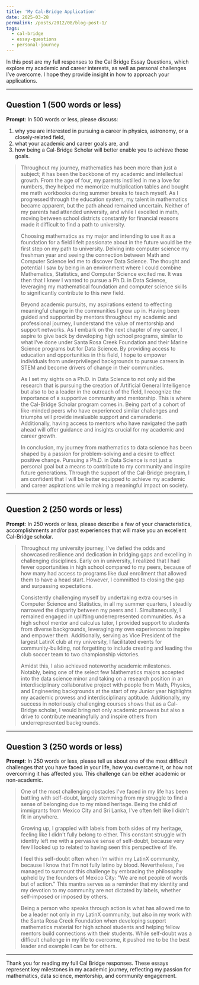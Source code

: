 ```yaml
---
title: 'My Cal-Bridge Application'
date: 2025-03-28
permalink: /posts/2012/08/blog-post-1/
tags:
  - cal-bridge
  - essay-questions
  - personal-journey
---
```


In this post are my full responses to the Cal Bridge Essay Questions, which explore my academic and career interests, as well as personal challenges I’ve overcome. I hope they provide insight in how to approach your applications.

---

## Question 1 (500 words or less)

**Prompt**: In 500 words or less, please discuss:  
1) why you are interested in pursuing a career in physics, astronomy, or a closely-related field,  
2) what your academic and career goals are, and  
3) how being a Cal-Bridge Scholar will better enable you to achieve those goals.

> Throughout my journey, mathematics has been more than just a subject; it has been the backbone of my academic and intellectual growth. From the age of four, my parents instilled in me a love for numbers, they helped me memorize multiplication tables and bought me math workbooks during summer breaks to teach myself. As I progressed through the education system, my talent in mathematics became apparent, but the path ahead remained uncertain. Neither of my parents had attended university, and while I excelled in math, moving between school districts constantly for financial reasons made it difficult to find a path to university.  
>
> Choosing mathematics as my major and intending to use it as a foundation for a field I felt passionate about in the future would be the first step on my path to university. Delving into computer science my freshman year and seeing the connection between Math and Computer Science led me to discover Data Science. The thought and potential I saw by being in an environment where I could combine Mathematics, Statistics, and Computer Science excited me. It was then that I knew I wanted to pursue a Ph.D. in Data Science, leveraging my mathematical foundation and computer science skills to significantly contribute to this new field.  
>
> Beyond academic pursuits, my aspirations extend to effecting meaningful change in the communities I grew up in. Having been guided and supported by mentors throughout my academic and professional journey, I understand the value of mentorship and support networks. As I embark on the next chapter of my career, I aspire to give back by developing high school programs, similar to what I’ve done under Santa Rosa Creek Foundation and their Marine Science programs but for Data Science. By providing access to education and opportunities in this field, I hope to empower individuals from underprivileged backgrounds to pursue careers in STEM and become drivers of change in their communities.  
>
> As I set my sights on a Ph.D. in Data Science to not only aid the research that is pursuing the creation of Artificial General Intelligence but also to be a leader in the outreach of the field, I recognize the importance of a supportive community and mentorship. This is where the Cal-Bridge Scholar program comes in. Being part of a cohort of like-minded peers who have experienced similar challenges and triumphs will provide invaluable support and camaraderie. Additionally, having access to mentors who have navigated the path ahead will offer guidance and insights crucial for my academic and career growth.  
>
> In conclusion, my journey from mathematics to data science has been shaped by a passion for problem-solving and a desire to effect positive change. Pursuing a Ph.D. in Data Science is not just a personal goal but a means to contribute to my community and inspire future generations. Through the support of the Cal-Bridge program, I am confident that I will be better equipped to achieve my academic and career aspirations while making a meaningful impact on society.

---

## Question 2 (250 words or less)

**Prompt**: In 250 words or less, please describe a few of your characteristics, accomplishments and/or past experiences that will make you an excellent Cal-Bridge scholar.

> Throughout my university journey, I've defied the odds and showcased resilience and dedication in bridging gaps and excelling in challenging disciplines. Early on in university, I realized that I had fewer opportunities in high school compared to my peers, because of how many had access to programs like dual enrollment that allowed them to have a head start. However, I committed to closing the gap and surpassing expectations.  
>
> Consistently challenging myself by undertaking extra courses in Computer Science and Statistics, in all my summer quarters, I steadily narrowed the disparity between my peers and I. Simultaneously, I remained engaged in uplifting underrepresented communities. As a high school mentor and calculus tutor, I provided support to students from diverse backgrounds, leveraging my own experiences to inspire and empower them. Additionally, serving as Vice President of the largest LatinX club at my university, I facilitated events for community-building, not forgetting to include creating and leading the club soccer team to two championship victories.  
>
> Amidst this, I also achieved noteworthy academic milestones. Notably, being one of the select few Mathematics majors accepted into the data science minor and taking on a research position in an interdisciplinary collaborative project with people from Math, Physics, and Engineering backgrounds at the start of my Junior year highlights my academic prowess and interdisciplinary aptitude. Additionally, my success in notoriously challenging courses shows that as a Cal-Bridge scholar, I would bring not only academic prowess but also a drive to contribute meaningfully and inspire others from underrepresented backgrounds.

---

## Question 3 (250 words or less)

**Prompt**: In 250 words or less, please tell us about one of the most difficult challenges that you have faced in your life, how you overcame it, or how not overcoming it has affected you. This challenge can be either academic or non-academic.

> One of the most challenging obstacles I've faced in my life has been battling with self-doubt, largely stemming from my struggle to find a sense of belonging due to my mixed heritage. Being the child of immigrants from Mexico City and Sri Lanka, I've often felt like I didn't fit in anywhere.  
>
> Growing up, I grappled with labels from both sides of my heritage, feeling like I didn't fully belong to either. This constant struggle with identity left me with a pervasive sense of self-doubt, because very few I looked up to related to having seen this perspective of life.  
>
> I feel this self-doubt often when I’m within my LatinX community, because I know that I’m not fully latino by blood. Nevertheless, I've managed to surmount this challenge by embracing the philosophy upheld by the founders of Mexico City: "We are not people of words but of action." This mantra serves as a reminder that my identity and my devotion to my community are not dictated by labels, whether self-imposed or imposed by others.  
>
> Being a person who speaks through action is what has allowed me to be a leader not only in my LatinX community, but also in my work with the Santa Rosa Creek Foundation when developing support mathematics material for high school students and helping fellow mentors build connections with their students. While self-doubt was a difficult challenge in my life to overcome, it pushed me to be the best leader and example I can be for others.

---

Thank you for reading my full Cal Bridge responses. These essays represent key milestones in my academic journey, reflecting my passion for mathematics, data science, mentorship, and community engagement.
